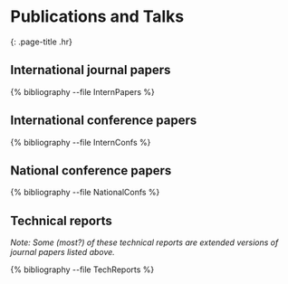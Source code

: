 # Publications and Talks
{: .page-title .hr}


## International journal papers

{% bibliography --file InternPapers %}

## International conference papers

{% bibliography --file InternConfs %}

## National conference papers

{% bibliography --file NationalConfs %}

## Technical reports

*Note: Some (most?) of these technical reports are extended versions of journal papers listed above.*

{% bibliography --file TechReports %}